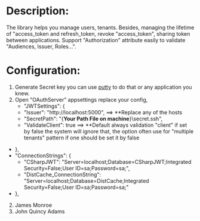 # Description:
The library helps you manage users, tenants. Besides, managing the lifetime of "access_token and refresh_token, revoke "access_token", sharing token between applications. Support "Authorization" attribute easily to validate "Audiences, Issuer, Roles...".

# Configuration:
1. Generate Secret key you can use [putty](https://www.putty.org/) to do that or any application you knew.
2. Open "OAuthServer" appsettings replace your config,
    - "JWTSettings": {
    - "Issuer": "http://localhost:5000", ==> **Replace any of the hosts
    - "SecretPath": "{**Your Path File on machine**}\\secret.ssh",
    - "ValidateClient": true ==> **Default always validation "client" if set by false the system will ignore that, the option often use for "multiple tenants" pattern if one should be set it by false
  - },
  - "ConnectionStrings": {
    - "CSharpJWT": "Server=localhost;Database=CSharpJWT;Integrated Security=False;User ID=sa;Password=sa;",
    - "DistCache_ConnectionString": "Server=localhost;Database=DistCache;Integrated Security=False;User ID=sa;Password=sa;"
  - },
2. James Monroe
3. John Quincy Adams

